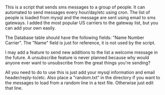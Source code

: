 This is a script that sends sms messages to a group of people. It can automated to send messages every hour/day/etc using cron. The list of people is loaded from mysql and the message are sent using email to sms gateways. I added the most popular US carriers to the gateway list, but you can add your own easily.

The Database table should have the following fields: "Name Number Carrier". The "Name" field is just for reference, it is not used by the script.

I may add a feature to send new additions to the list a welcome message in the future. A unsubscribe feature is never planned because why would anyone ever want to unsubscribe from the great things you're sending?

All you need to do to use this is just add your mysql information and email header/reply-to/etc. Also place a "random.txt" in the directory if you want to the messages to load from a random line in a text file. Otherwise just edit that line.